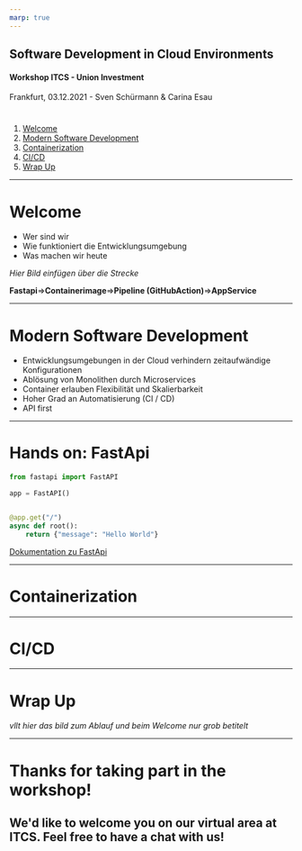 ```yaml
---
marp: true
---
```

<!-- backgroundColor: white -->
<!--
theme: gaia
paginate: false
-->

## Software Development in Cloud Environments
#### Workshop ITCS - Union Investment
Frankfurt, 03.12.2021 - Sven Schürmann & Carina Esau

#

1. [Welcome](#welcome)
2. [Modern Software Development](#modern)
3. [Containerization](#container)
4. [CI/CD](#cicd)
5. [Wrap Up](#wrapup)

---


# Welcome

- Wer sind wir
- Wie funktioniert die Entwicklungsumgebung
- Was machen wir heute

*Hier Bild einfügen über die Strecke*

**Fastapi**=>**Containerimage**=>**Pipeline (GitHubAction)**=>**AppService**

---


# Modern Software Development


- Entwicklungsumgebungen in der Cloud verhindern zeitaufwändige Konfigurationen
- Ablösung von Monolithen durch Microservices
- Container erlauben Flexibilität und Skalierbarkeit
- Hoher Grad an Automatisierung (CI / CD)
- API first


---

# Hands on: FastApi

``` python
from fastapi import FastAPI

app = FastAPI()


@app.get("/")
async def root():
    return {"message": "Hello World"}
```

[Dokumentation zu FastApi](https://fastapi.tiangolo.com/tutorial/request-files/)

---

# Containerization

---

# CI/CD

---

# Wrap Up

*vllt hier das bild zum Ablauf und beim Welcome nur grob betitelt*

----

# Thanks for taking part in the workshop!
## We'd like to welcome you on our virtual area at ITCS. Feel free to have a chat with us!
